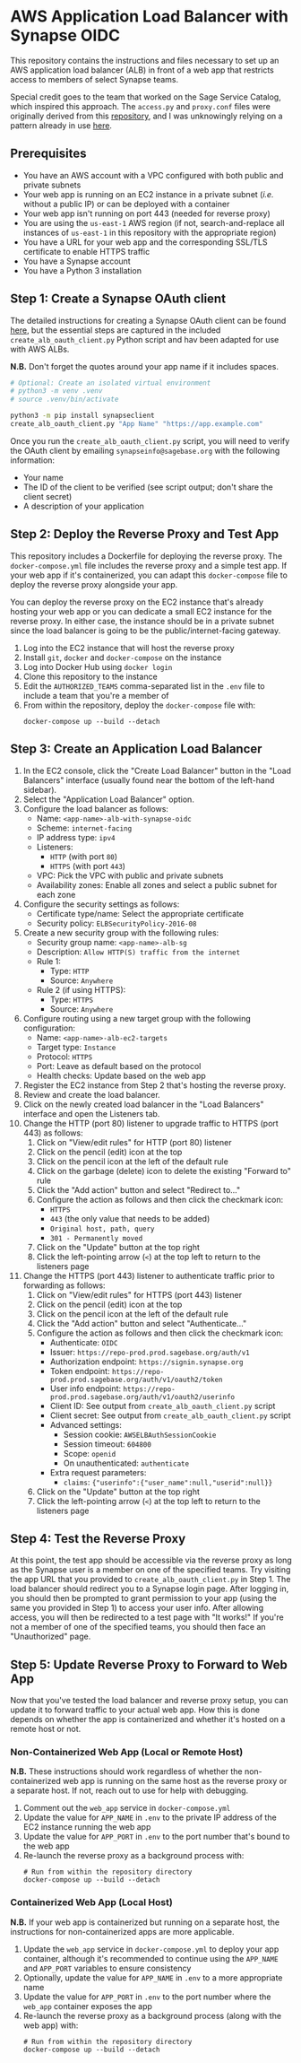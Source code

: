 # AWS Application Load Balancer with Synapse OIDC

This repository contains the instructions and files necessary to set up an AWS application load balancer (ALB) in front of a web app that restricts access to members of select Synapse teams. 

Special credit goes to the team that worked on the Sage Service Catalog, which inspired this approach. The `access.py` and `proxy.conf` files were originally derived from this [repository](https://github.com/Sage-Bionetworks-IT/packer-rstudio/tree/master/src), and I was unknowingly relying on a pattern already in use [here](https://github.com/Sage-Bionetworks-IT/cfn-cr-alb-rule).

## Prerequisites

- You have an AWS account with a VPC configured with both public and private subnets
- Your web app is running on an EC2 instance in a private subnet (_i.e._ without a public IP) or can be deployed with a container
- Your web app isn't running on port 443 (needed for reverse proxy)
- You are using the `us-east-1` AWS region (if not, search-and-replace all instances of `us-east-1` in this repository with the appropriate region)
- You have a URL for your web app and the corresponding SSL/TLS certificate to enable HTTPS traffic
- You have a Synapse account
- You have a Python 3 installation

## Step 1: Create a Synapse OAuth client

The detailed instructions for creating a Synapse OAuth client can be found [here](https://help.synapse.org/docs/Using-Synapse-as-an-OAuth-Server.2048327904.html#UsingSynapseasanOAuthServer-CreateanOAuth2.0Client), but the essential steps are captured in the included `create_alb_oauth_client.py` Python script and hav been adapted for use with AWS ALBs.

**N.B.** Don't forget the quotes around your app name if it includes spaces.

```bash
# Optional: Create an isolated virtual environment
# python3 -m venv .venv
# source .venv/bin/activate

python3 -m pip install synapseclient
create_alb_oauth_client.py "App Name" "https://app.example.com"
```

Once you run the `create_alb_oauth_client.py` script, you will need to verify the OAuth client by emailing `synapseinfo@sagebase.org` with the following information:

- Your name
- The ID of the client to be verified (see script output; don't share the client secret)
- A description of your application

## Step 2: Deploy the Reverse Proxy and Test App

This repository includes a Dockerfile for deploying the reverse proxy. The `docker-compose.yml` file includes the reverse proxy and a simple test app. If your web app if it's containerized, you can adapt this `docker-compose` file to deploy the reverse proxy alongside your app.

You can deploy the reverse proxy on the EC2 instance that's already hosting your web app or you can dedicate a small EC2 instance for the reverse proxy. In either case, the instance should be in a private subnet since the load balancer is going to be the public/internet-facing gateway.

1. Log into the EC2 instance that will host the reverse proxy
2. Install `git`, `docker` and `docker-compose` on the instance
3. Log into Docker Hub using `docker login`
4. Clone this repository to the instance
5. Edit the `AUTHORIZED_TEAMS` comma-separated list in the `.env` file to include a team that you're a member of
6. From within the repository, deploy the `docker-compose` file with:
    ```
    docker-compose up --build --detach
    ```

## Step 3: Create an Application Load Balancer

1. In the EC2 console, click the "Create Load Balancer" button in the "Load Balancers" interface (usually found near the bottom of the left-hand sidebar).
2. Select the "Application Load Balancer" option. 
3. Configure the load balancer as follows:
    - Name: `<app-name>-alb-with-synapse-oidc`
    - Scheme: `internet-facing`
    - IP address type: `ipv4`
    - Listeners: 
        - `HTTP` (with port `80`)
        - `HTTPS` (with port `443`)
    - VPC: Pick the VPC with public and private subnets
    - Availability zones: Enable all zones and select a public subnet for each zone
4. Configure the security settings as follows:
    - Certificate type/name: Select the appropriate certificate
    - Security policy: `ELBSecurityPolicy-2016-08`
5. Create a new security group with the following rules:
    - Security group name: `<app-name>-alb-sg`
    - Description: `Allow HTTP(S) traffic from the internet`
    - Rule 1:
        - Type: `HTTP`
        - Source: `Anywhere`
    - Rule 2 (if using HTTPS):
        - Type: `HTTPS`
        - Source: `Anywhere`
6. Configure routing using a new target group with the following configuration:
    - Name: `<app-name>-alb-ec2-targets`
    - Target type: `Instance`
    - Protocol: `HTTPS`
    - Port: Leave as default based on the protocol
    - Health checks: Update based on the web app
7. Register the EC2 instance from Step 2 that's hosting the reverse proxy. 
8. Review and create the load balancer. 
9. Click on the newly created load balancer in the "Load Balancers" interface and open the Listeners tab. 
10. Change the HTTP (port 80) listener to upgrade traffic to HTTPS (port 443) as follows:
    1. Click on "View/edit rules" for HTTP (port 80) listener
    2. Click on the pencil (edit) icon at the top
    3. Click on the pencil icon at the left of the default rule
    4. Click on the garbage (delete) icon to delete the existing "Forward to" rule
    5. Click the "Add action" button and select "Redirect to..."
    6. Configure the action as follows and then click the checkmark icon:
        - `HTTPS`
        - `443` (the only value that needs to be added)
        - `Original host, path, query`
        - `301 - Permanently moved`
    7. Click on the "Update" button at the top right
    8. Click the left-pointing arrow (`<`) at the top left to return to the listeners page
11. Change the HTTPS (port 443) listener to authenticate traffic prior to forwarding as follows:
    1. Click on "View/edit rules" for HTTPS (port 443) listener
    2. Click on the pencil (edit) icon at the top
    3. Click on the pencil icon at the left of the default rule
    4. Click the "Add action" button and select "Authenticate..."
    5. Configure the action as follows and then click the checkmark icon:
        - Authenticate: `OIDC`
        - Issuer: `https://repo-prod.prod.sagebase.org/auth/v1`
        - Authorization endpoint: `https://signin.synapse.org`
        - Token endpoint: `https://repo-prod.prod.sagebase.org/auth/v1/oauth2/token`
        - User info endpoint: `https://repo-prod.prod.sagebase.org/auth/v1/oauth2/userinfo`
        - Client ID: See output from `create_alb_oauth_client.py` script
        - Client secret: See output from `create_alb_oauth_client.py` script
        - Advanced settings:
            - Session cookie: `AWSELBAuthSessionCookie`
            - Session timeout: `604800`
            - Scope: `openid`
            - On unauthenticated: `authenticate`
        - Extra request parameters:
            - `claims`: `{"userinfo":{"user_name":null,"userid":null}}`
    6. Click on the "Update" button at the top right
    7. Click the left-pointing arrow (`<`) at the top left to return to the listeners page

## Step 4: Test the Reverse Proxy

At this point, the test app should be accessible via the reverse proxy as long as the Synapse user is a member on one of the specified teams. Try visiting the app URL that you provided to `create_alb_oauth_client.py` in Step 1. The load balancer should redirect you to a Synapse login page. After logging in, you should then be prompted to grant permission to your app (using the same you provided in Step 1) to access your user info. After allowing access, you will then be redirected to a test page with "It works!" If you're not a member of one of the specified teams, you should then face an "Unauthorized" page.

## Step 5: Update Reverse Proxy to Forward to Web App

Now that you've tested the load balancer and reverse proxy setup, you can update it to forward traffic to your actual web app. How this is done depends on whether the app is containerized and whether it's hosted on a remote host or not.

### Non-Containerized Web App (Local or Remote Host)

**N.B.** These instructions should work regardless of whether the non-containerized web app is running on the same host as the reverse proxy or a separate host. If not, reach out to use for help with debugging.

1. Comment out the `web_app` service in `docker-compose.yml`
2. Update the value for `APP_NAME` in `.env` to the private IP address of the EC2 instance running the web app
3. Update the value for `APP_PORT` in `.env` to the port number that's bound to the web app
4. Re-launch the reverse proxy as a background process with:
    ```
    # Run from within the repository directory
    docker-compose up --build --detach
    ```

### Containerized Web App (Local Host)

**N.B.** If your web app is containerized but running on a separate host, the instructions for non-containerized apps are more applicable.

1. Update the `web_app` service in `docker-compose.yml` to deploy your app container, although it's recommended to continue using the `APP_NAME` and `APP_PORT` variables to ensure consistency
2. Optionally, update the value for `APP_NAME` in `.env` to a more appropriate name
3. Update the value for `APP_PORT` in `.env` to the port number where the `web_app` container exposes the app
4. Re-launch the reverse proxy as a background process (along with the web app) with:
    ```
    # Run from within the repository directory
    docker-compose up --build --detach
    ```
